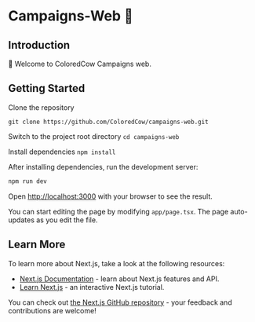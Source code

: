 # Campaigns-Web 🚀

## Introduction

👋 Welcome to ColoredCow Campaigns web.

## Getting Started

Clone the repository

```
git clone https://github.com/ColoredCow/campaigns-web.git
```

Switch to the project root directory
`
	cd campaigns-web
	`

Install dependencies
`
    npm install
	`

After installing dependencies, run the development server:

```bash
npm run dev
```

Open [http://localhost:3000](http://localhost:3000) with your browser to see the result.

You can start editing the page by modifying `app/page.tsx`. The page auto-updates as you edit the file.

## Learn More

To learn more about Next.js, take a look at the following resources:

- [Next.js Documentation](https://nextjs.org/docs) - learn about Next.js features and API.
- [Learn Next.js](https://nextjs.org/learn) - an interactive Next.js tutorial.

You can check out [the Next.js GitHub repository](https://github.com/vercel/next.js/) - your feedback and contributions are welcome!

